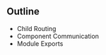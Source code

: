 ## Outline

- Child Routing
- Component Communication
- Module Exports

<!--
    So far we've loaded components via the component router
    * Let's break up a complex component into multiple components
-->